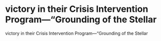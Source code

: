 # victory in their Crisis Intervention Program—“Grounding of the Stellar

victory in their Crisis Intervention Program—“Grounding of the Stellar